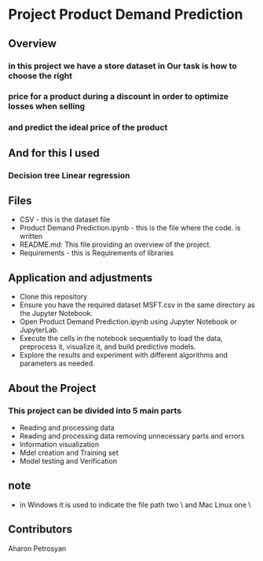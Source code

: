 # Project Product Demand Prediction
## Overview
### in this project we have a store dataset in Our task is how to choose the right 
### price for a product during a discount in order to optimize losses when selling 
### and predict the ideal price of the product
## And for this I used  
###   Decision tree Linear regression
## Files
+   CSV - this is the dataset file
+   Product Demand Prediction.ipynb - this is the file where the code. is written
+   README.md: This  file providing an overview of the project.
+   Requirements - this is Requirements of libraries

##  Application and adjustments

+ Clone this repository
+ Ensure you have the required dataset MSFT.csv in the same directory as the Jupyter Notebook.
+ Open  Product Demand Prediction.ipynb using Jupyter Notebook or JupyterLab.
+ Execute the cells in the notebook sequentially to load the data, preprocess it, visualize it, and build  predictive models.
+ Explore the results and experiment with different algorithms and parameters as needed.
## About the Project
### This project can be divided into 5 main parts

+ Reading and processing data
+ Reading and processing data removing unnecessary parts and errors
+ Information visualization
+ Mdel creation and Training set
+ Model testing and Verification

## note
+ in Windows it is used to indicate the file path two \\ and Mac Linux one \
  
## Contributors
 Aharon Petrosyan